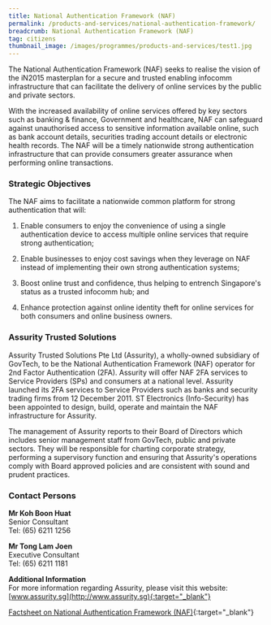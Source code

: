 ```yaml
---
title: National Authentication Framework (NAF)
permalink: /products-and-services/national-authentication-framework/
breadcrumb: National Authentication Framework (NAF)
tag: citizens
thumbnail_image: /images/programmes/products-and-services/test1.jpg
---
```

The National Authentication Framework (NAF) seeks to realise the vision of the iN2015 masterplan for a secure and trusted enabling infocomm infrastructure that can facilitate the delivery of online services by the public and private sectors.

With the increased availability of online services offered by key sectors such as banking & finance, Government and healthcare, NAF can safeguard against unauthorised access to sensitive information available online, such as bank account details, securities trading account details or electronic health records. The NAF will be a timely nationwide strong authentication infrastructure that can provide consumers greater assurance when performing online transactions.

### **Strategic Objectives**

The NAF aims to facilitate a nationwide common platform for strong authentication that will:

1. Enable consumers to enjoy the convenience of using a single authentication device to access multiple online services that require strong authentication;

2. Enable businesses to enjoy cost savings when they leverage on NAF instead of implementing their own strong authentication systems;

3. Boost online trust and confidence, thus helping to entrench Singapore's status as a trusted infocomm hub; and

4. Enhance protection against online identity theft for online services for both consumers and online business owners.

### **Assurity Trusted Solutions**

Assurity Trusted Solutions Pte Ltd (Assurity), a wholly-owned subsidiary of GovTech, to be the National Authentication Framework (NAF) operator for 2nd Factor Authentication (2FA). Assurity will offer NAF 2FA services to Service Providers (SPs) and consumers at a national level. Assurity launched its 2FA services to Service Providers such as banks and security trading firms from 12 December 2011. ST Electronics (Info-Security) has been appointed to design, build, operate and maintain the NAF infrastructure for Assurity.

The management of Assurity reports to their Board of Directors which includes senior management staff from GovTech, public and private sectors. They will be responsible for charting corporate strategy, performing a supervisory function and ensuring that Assurity's operations comply with Board approved policies and are consistent with sound and prudent practices.

### **Contact Persons**

**Mr Koh Boon Huat**
<br>Senior Consultant
<br>Tel: (65) 6211 1256

**Mr Tong Lam Joen**
<br>Executive Consultant
<br>Tel: (65) 6211 1181

**Additional Information**
<br>For more information regarding Assurity, please visit this website: [www.assurity.sg](http://www.assurity.sg){:target="_blank"}

[Factsheet on National Authentication Framework (NAF)](/files/products-and-services/NAF_Factsheet.pdf){:target="_blank"}
